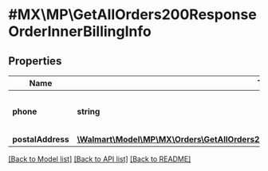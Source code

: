 # #MX\MP\GetAllOrders200ResponseOrderInnerBillingInfo

## Properties

Name | Type | Description | Notes
------------ | ------------- | ------------- | -------------
**phone** | **string** | The customer's phone number | [optional]
**postalAddress** | [**\Walmart\Model\MP\MX\Orders\GetAllOrders200ResponseOrderInnerShippingInfoPostalAddress**](GetAllOrders200ResponseOrderInnerShippingInfoPostalAddress.md) |  | [optional]


[[Back to Model list]](../) [[Back to API list]](../../Api/MX/MP) [[Back to README]](../../README.md)
